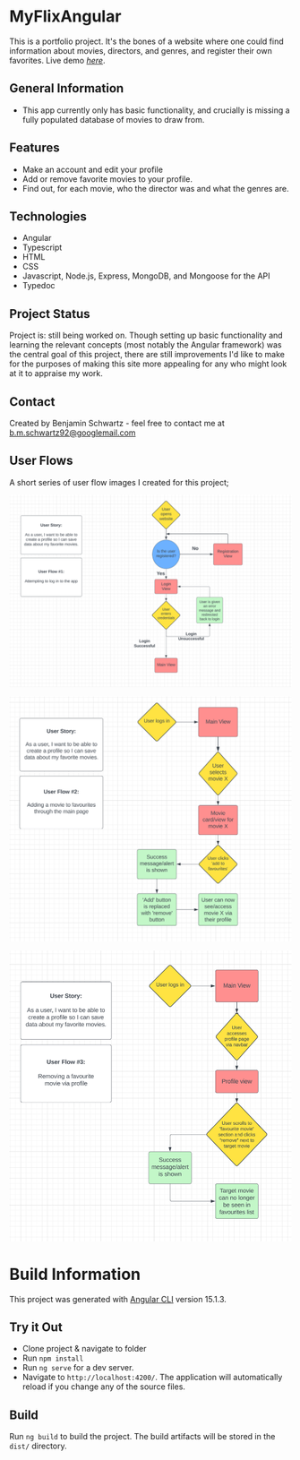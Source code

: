 # MyFlixAngular
This is a portfolio project. It's the bones of a website where one could find information about movies, directors, and genres, and register their own favorites.
Live demo [_here_](https://benschwartz96.github.io/myflix_angular/welcome).


## General Information
- This app currently only has basic functionality, and crucially is missing a fully populated database of movies to draw from. 


## Features
- Make an account and edit your profile
- Add or remove favorite movies to your profile.
- Find out, for each movie, who the director was and what the genres are.

## Technologies

- Angular
- Typescript
- HTML
- CSS
- Javascript, Node.js, Express, MongoDB, and Mongoose for the API
- Typedoc


## Project Status
Project is: still being worked on. Though setting up basic functionality and learning the relevant concepts (most notably the Angular framework) was the central goal of this project, there are still improvements I'd like to make for the purposes of making this site more appealing for any who might look at it to appraise my work.

## Contact
Created by Benjamin Schwartz - feel free to contact me at b.m.schwartz92@googlemail.com

## User Flows

A short series of user flow images I created for this project;

![userflow1](/images/UserFlow1.PNG)

![userflow2](/images/UserFlow2.PNG)

![userflow3](/images/UserFlow3.PNG)




# Build Information

This project was generated with [Angular CLI](https://github.com/angular/angular-cli) version 15.1.3.

## Try it Out

- Clone project & navigate to folder
- Run `npm install`
- Run `ng serve` for a dev server. 
- Navigate to `http://localhost:4200/`. The application will automatically reload if you change any of the source files.

## Build

Run `ng build` to build the project. The build artifacts will be stored in the `dist/` directory.
